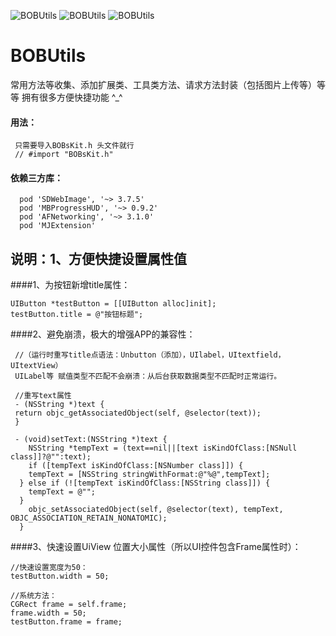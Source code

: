 ![BOBUtils](https://img.shields.io/badge/build-passing-green.svg)
![BOBUtils](https://img.shields.io/badge/BOBUtils-99.9-orange.svg)
![BOBUtils](https://github.com/bang590/JSPatch/blob/master/LICENSE)


# BOBUtils
常用方法等收集、添加扩展类、工具类方法、请求方法封装（包括图片上传等）等等 拥有很多方便快捷功能 ^_^

#### 用法：
 
     只需要导入BOBsKit.h 头文件就行
     // #import "BOBsKit.h"

#### 依赖三方库：

      pod 'SDWebImage', '~> 3.7.5'
      pod 'MBProgressHUD', '~> 0.9.2'
      pod 'AFNetworking', '~> 3.1.0'
      pod 'MJExtension' 

## 说明：1、方便快捷设置属性值

####1、为按钮新增title属性：

    
    UIButton *testButton = [[UIButton alloc]init];
    testButton.title = @"按钮标题";
    

####2、避免崩溃，极大的增强APP的兼容性：


     //（运行时重写title点语法：Unbutton（添加），UIlabel，UItextfield，UItextView）
     UILabel等 赋值类型不匹配不会崩溃：从后台获取数据类型不匹配时正常运行。

     //重写text属性
     - (NSString *)text {
     return objc_getAssociatedObject(self, @selector(text));
     }

     - (void)setText:(NSString *)text {
        NSString *tempText = (text==nil||[text isKindOfClass:[NSNull class]]?@"":text);
        if ([tempText isKindOfClass:[NSNumber class]]) {
        tempText = [NSString stringWithFormat:@"%@",tempText];
      } else if (![tempText isKindOfClass:[NSString class]]) {
        tempText = @"";
      }
        objc_setAssociatedObject(self, @selector(text), tempText, OBJC_ASSOCIATION_RETAIN_NONATOMIC);
      }


####3、快速设置UiView 位置大小属性（所以UI控件包含Frame属性时）：

    //快速设置宽度为50：
    testButton.width = 50;

    //系统方法：
    CGRect frame = self.frame;
    frame.width = 50;
    testButton.frame = frame;

